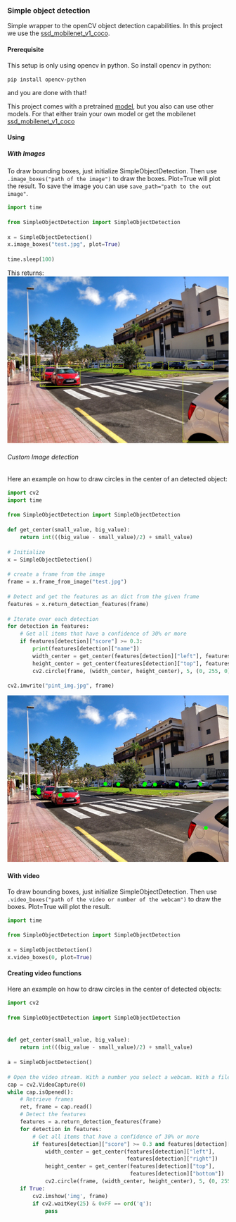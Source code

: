 ### Simple object detection
Simple wrapper to the openCV object detection capabilities. In this project we use the [ssd_mobilenet_v1_coco](https://github.com/tensorflow/models/blob/master/research/object_detection/g3doc/detection_model_zoo.md).

#### Prerequisite

This setup is only using opencv in python. So install opencv in python: 

``
pip install opencv-python
``

and you are done with that!

This project comes with a pretrained [model](https://github.com/tensorflow/models/blob/master/research/object_detection/g3doc/detection_model_zoo.md), but you also can use other models.
For that either train your own model or get the mobilenet [ssd_mobilenet_v1_coco](https://github.com/tensorflow/models/blob/master/research/object_detection/g3doc/detection_model_zoo.md)

#### Using

##### With Images
To draw bounding boxes, just initialize SimpleObjectDetection. Then use ``.image_boxes("path of the image")``
to draw the boxes. Plot=True will plot the result. 
To save the image you can use ``save_path="path to the out image"``.
``` python
import time

from SimpleObjectDetection import SimpleObjectDetection

x = SimpleObjectDetection()
x.image_boxes("test.jpg", plot=True)

time.sleep(100)
```

This returns:
![example](assets/test.jpg)

###### Custom Image detection
Here an example on how to draw circles in the center of an detected object:
``` python
import cv2
import time

from SimpleObjectDetection import SimpleObjectDetection

def get_center(small_value, big_value):
    return int(((big_value - small_value)/2) + small_value)

# Initialize
x = SimpleObjectDetection()

# create a frame from the image
frame = x.frame_from_image("test.jpg")

# Detect and get the features as an dict from the given frame
features = x.return_detection_features(frame)

# Iterate over each detection
for detection in features:
    # Get all items that have a confidence of 30% or more
    if features[detection]["score"] >= 0.3:
        print(features[detection]["name"])
        width_center = get_center(features[detection]["left"], features[detection]["right"])
        height_center = get_center(features[detection]["top"], features[detection]["bottom"])
        cv2.circle(frame, (width_center, height_center), 5, (0, 255, 0), -1)

cv2.imwrite("pint_img.jpg", frame)
```

![example](assets/pint_img.jpg)
#### With video

To draw bounding boxes, just initialize SimpleObjectDetection. Then use ``.video_boxes("path of the video or number of the webcam")``
to draw the boxes. Plot=True will plot the result.

``` python
import time

from SimpleObjectDetection import SimpleObjectDetection

x = SimpleObjectDetection()
x.video_boxes(0, plot=True)
```

#### Creating video functions
Here an example on how to draw circles in the center of detected objects:
``` python
import cv2

from SimpleObjectDetection import SimpleObjectDetection


def get_center(small_value, big_value):
    return int(((big_value - small_value)/2) + small_value)

a = SimpleObjectDetection()

# Open the video stream. With a number you select a webcam. With a filepath you select a video file
cap = cv2.VideoCapture(0)
while cap.isOpened():
    # Retrieve frames
    ret, frame = cap.read()
    # Detect the features
    features = a.return_detection_features(frame)
    for detection in features:
        # Get all items that have a confidence of 30% or more
        if features[detection]["score"] >= 0.3 and features[detection]["name"] == "person":
            width_center = get_center(features[detection]["left"],
                                      features[detection]["right"])
            height_center = get_center(features[detection]["top"],
                                       features[detection]["bottom"])
            cv2.circle(frame, (width_center, height_center), 5, (0, 255, 0), -1)
    if True:
        cv2.imshow('img', frame)
        if cv2.waitKey(25) & 0xFF == ord('q'):
            pass
```
